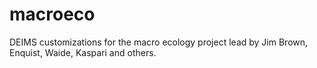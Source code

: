 macroeco
========

DEIMS customizations for the macro ecology project lead by Jim Brown, Enquist, Waide, Kaspari and others.
